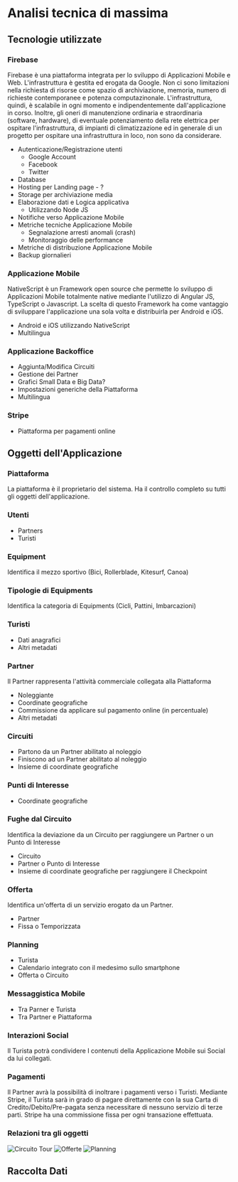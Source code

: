 # Analisi tecnica di massima

## Tecnologie utilizzate
### Firebase
Firebase è una piattaforma integrata per lo sviluppo di Applicazioni Mobile e Web. L'infrastruttura è gestita ed erogata da Google. Non ci sono limitazioni nella richiesta di risorse come spazio di archiviazione, memoria, numero di richieste contemporanee e potenza computazinonale. L'infrastruttura, quindi, è scalabile in ogni momento e indipendentemente dall'applicazione in corso. Inoltre, gli oneri di manutenzione ordinaria e straordinaria (software, hardware), di eventuale potenziamento della rete elettrica per ospitare l'infrastruttura, di impianti di climatizzazione ed in generale di un progetto per ospitare una infrastruttura in loco, non sono da considerare.

- Autenticazione/Registrazione utenti
    - Google Account
    - Facebook
    - Twitter
- Database
- Hosting per Landing page - ?
- Storage per archiviazione media
- Elaborazione dati e Logica applicativa
    - Utilizzando Node JS
- Notifiche verso Applicazione Mobile
- Metriche tecniche Applicazione Mobile
	- Segnalazione arresti anomali (crash)
	- Monitoraggio delle performance
- Metriche di distribuzione Applicazione Mobile
- Backup giornalieri

### Applicazione Mobile
NativeScript è un Framework open source che permette lo sviluppo di Applicazioni Mobile totalmente native mediante l'utilizzo di Angular JS, TypeScript o Javascript. La scelta di questo Framework ha come vantaggio di sviluppare l'applicazione una sola volta e distribuirla per Android e iOS.
- Android e iOS utilizzando NativeScript
- Multilingua

### Applicazione Backoffice
- Aggiunta/Modifica Circuiti
- Gestione dei Partner
- Grafici Small Data e Big Data?
- Impostazioni generiche della Piattaforma
- Multilingua

### Stripe
- Piattaforma per pagamenti online

## Oggetti dell'Applicazione
### Piattaforma
La piattaforma è il proprietario del sistema. Ha il controllo completo su tutti gli oggetti dell'applicazione.

### Utenti
- Partners
- Turisti

### Equipment
Identifica il mezzo sportivo (Bici, Rollerblade, Kitesurf, Canoa)

### Tipologie di Equipments
Identifica la categoria di Equipments (Cicli, Pattini, Imbarcazioni)

### Turisti
- Dati anagrafici
- Altri metadati

### Partner
Il Partner rappresenta l'attività commerciale collegata alla Piattaforma
- Noleggiante
- Coordinate geografiche
- Commissione da applicare sul pagamento online (in percentuale)
- Altri metadati

### Circuiti
- Partono da un Partner abilitato al noleggio
- Finiscono ad un Partner abilitato al noleggio
- Insieme di coordinate geografiche

### Punti di Interesse
- Coordinate geografiche

### Fughe dal Circuito
Identifica la deviazione da un Circuito per raggiungere un Partner o un Punto di Interesse
- Circuito
- Partner o Punto di Interesse
- Insieme di coordinate geografiche per raggiungere il Checkpoint

### Offerta
Identifica un'offerta di un servizio erogato da un Partner.
- Partner
- Fissa o Temporizzata

### Planning
- Turista
- Calendario integrato con il medesimo sullo smartphone
- Offerta o Circuito

### Messaggistica Mobile
- Tra Parner e Turista
- Tra Partner e Piattaforma

### Interazioni Social
Il Turista potrà condividere I contenuti della Applicazione Mobile sui Social da lui collegati.

### Pagamenti
Il Partner avrà la possibilità di inoltrare i pagamenti verso i Turisti. Mediante Stripe, il Turista sarà in grado di pagare direttamente con la sua Carta di Credito/Debito/Pre-pagata senza necessitare di nessuno servizio di terze parti.
Stripe ha una commissione fissa per ogni transazione effettuata.

### Relazioni tra gli oggetti
![Circuito Tour](https://github.com/DueBiKe/duebike-docs/blob/master/images/1.jpg)
![Offerte](https://github.com/DueBiKe/duebike-docs/blob/master/images/2.jpg)
![Planning](https://github.com/DueBiKe/duebike-docs/blob/master/images/3.jpg)

## Raccolta Dati
